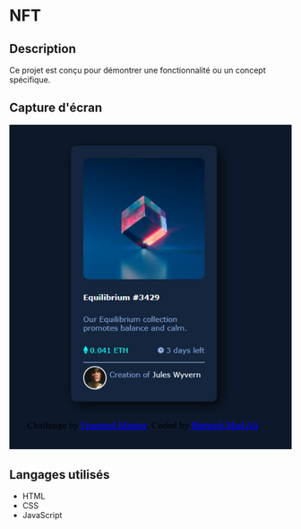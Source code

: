 
# NFT

## Description

Ce projet est conçu pour démontrer une fonctionnalité ou un concept spécifique.

## Capture d'écran

![Capture d'écran du projet NFT](demo.png)

## Langages utilisés

- HTML
- CSS
- JavaScript

